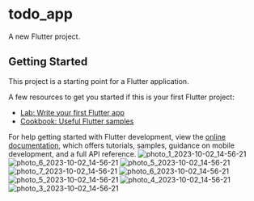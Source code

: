 # todo_app

A new Flutter project.

## Getting Started

This project is a starting point for a Flutter application.

A few resources to get you started if this is your first Flutter project:

- [Lab: Write your first Flutter app](https://docs.flutter.dev/get-started/codelab)
- [Cookbook: Useful Flutter samples](https://docs.flutter.dev/cookbook)

For help getting started with Flutter development, view the
[online documentation](https://docs.flutter.dev/), which offers tutorials,
samples, guidance on mobile development, and a full API reference.
![photo_1_2023-10-02_14-56-21](https://github.com/avazbekdeveloper11/todo_app/assets/97097697/59d957c1-ebc3-41d9-866c-cc8149e4cc8b)
![photo_6_2023-10-02_14-56-21](https://github.com/avazbekdeveloper11/todo_app/assets/97097697/e2151e18-522c-4296-9ff4-c3b2f1540f43)
![photo_5_2023-10-02_14-56-21](https://github.com/avazbekdeveloper11/todo_app/assets/97097697/82cd606c-dd73-4215-85b3-a59f73ccff45)
![photo_7_2023-10-02_14-56-21](https://github.com/avazbekdeveloper11/todo_app/assets/97097697/0217a57d-2795-4f23-90fd-73647e81035d)
![photo_6_2023-10-02_14-56-21](https://github.com/avazbekdeveloper11/todo_app/assets/97097697/b0246792-52fe-4b2a-82d0-8702b5230953)
![photo_5_2023-10-02_14-56-21](https://github.com/avazbekdeveloper11/todo_app/assets/97097697/6aaf34d0-18e1-44fb-8cac-8e281ab55e28)
![photo_4_2023-10-02_14-56-21](https://github.com/avazbekdeveloper11/todo_app/assets/97097697/492698c3-ca56-4b97-a033-a0cd87b5dc31)
![photo_3_2023-10-02_14-56-21](https://github.com/avazbekdeveloper11/todo_app/assets/97097697/70c03378-e04f-473a-a982-1880715a8f92)
